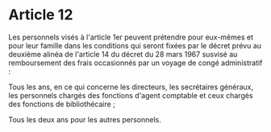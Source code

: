 # Article 12

Les personnels visés à l'article 1er peuvent prétendre pour eux-mêmes et pour leur famille dans les conditions qui seront fixées par le décret prévu au deuxième alinéa de l'article 14 du décret du 28 mars 1967 susvisé au remboursement des frais occasionnés par un voyage de congé administratif :

Tous les ans, en ce qui concerne les directeurs, les secrétaires généraux, les personnels chargés des fonctions d'agent comptable et ceux chargés des fonctions de bibliothécaire ;

Tous les deux ans pour les autres personnels.
